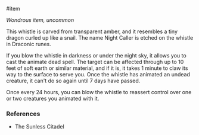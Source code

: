  #item 

_Wondrous item, uncommon_

This whistle is carved from transparent amber, and it resembles a tiny dragon curled up like a snail. The name Night Caller is etched on the whistle in Draconic runes.

If you blow the whistle in darkness or under the night  sky, it allows you to cast the animate dead spell. The target can be affected through up to 10 feet of soft earth or similar material, and if it is, it takes 1 minute to claw its way to the surface to serve you. Once the whistle has animated an undead creature, it can't do so again until 7 days have passed.

Once every 24 hours, you can blow the whistle to reassert control over one or two creatures you animated with it.

### References

* The Sunless Citadel
